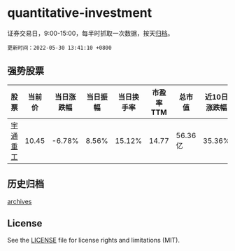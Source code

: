 # quantitative-investment

证券交易日，9:00-15:00，每半时抓取一次数据，按天[归档](archives)。

`更新时间：2022-05-30 13:41:10 +0800`

## 强势股票

|股票|当前价|当日涨跌幅|当日振幅|当日换手率|市盈率TTM|总市值|近10日涨跌幅|
|----|----|----|----|----|----|----|----|
|[宇通重工](https://xueqiu.com/S/SH600817)|10.45|-6.78%|8.56%|15.12%|14.77|56.36亿|35.36%|

## 历史归档

[archives](archives)

## License

See the [LICENSE](LICENSE) file for license rights and limitations (MIT).